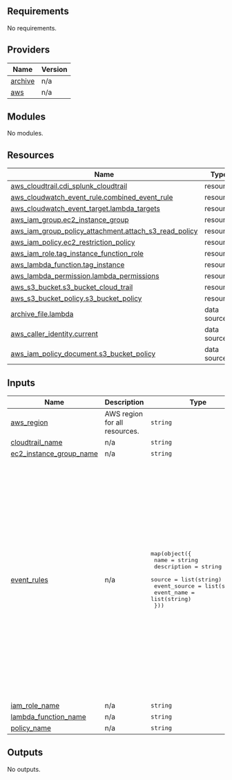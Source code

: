 ## Requirements

No requirements.

## Providers

| Name | Version |
|------|---------|
| <a name="provider_archive"></a> [archive](#provider\_archive) | n/a |
| <a name="provider_aws"></a> [aws](#provider\_aws) | n/a |

## Modules

No modules.

## Resources

| Name | Type |
|------|------|
| [aws_cloudtrail.cdi_splunk_cloudtrail](https://registry.terraform.io/providers/hashicorp/aws/latest/docs/resources/cloudtrail) | resource |
| [aws_cloudwatch_event_rule.combined_event_rule](https://registry.terraform.io/providers/hashicorp/aws/latest/docs/resources/cloudwatch_event_rule) | resource |
| [aws_cloudwatch_event_target.lambda_targets](https://registry.terraform.io/providers/hashicorp/aws/latest/docs/resources/cloudwatch_event_target) | resource |
| [aws_iam_group.ec2_instance_group](https://registry.terraform.io/providers/hashicorp/aws/latest/docs/resources/iam_group) | resource |
| [aws_iam_group_policy_attachment.attach_s3_read_policy](https://registry.terraform.io/providers/hashicorp/aws/latest/docs/resources/iam_group_policy_attachment) | resource |
| [aws_iam_policy.ec2_restriction_policy](https://registry.terraform.io/providers/hashicorp/aws/latest/docs/resources/iam_policy) | resource |
| [aws_iam_role.tag_instance_function_role](https://registry.terraform.io/providers/hashicorp/aws/latest/docs/resources/iam_role) | resource |
| [aws_lambda_function.tag_instance](https://registry.terraform.io/providers/hashicorp/aws/latest/docs/resources/lambda_function) | resource |
| [aws_lambda_permission.lambda_permissions](https://registry.terraform.io/providers/hashicorp/aws/latest/docs/resources/lambda_permission) | resource |
| [aws_s3_bucket.s3_bucket_cloud_trail](https://registry.terraform.io/providers/hashicorp/aws/latest/docs/resources/s3_bucket) | resource |
| [aws_s3_bucket_policy.s3_bucket_policy](https://registry.terraform.io/providers/hashicorp/aws/latest/docs/resources/s3_bucket_policy) | resource |
| [archive_file.lambda](https://registry.terraform.io/providers/hashicorp/archive/latest/docs/data-sources/file) | data source |
| [aws_caller_identity.current](https://registry.terraform.io/providers/hashicorp/aws/latest/docs/data-sources/caller_identity) | data source |
| [aws_iam_policy_document.s3_bucket_policy](https://registry.terraform.io/providers/hashicorp/aws/latest/docs/data-sources/iam_policy_document) | data source |

## Inputs

| Name | Description | Type | Default | Required |
|------|-------------|------|---------|:--------:|
| <a name="input_aws_region"></a> [aws\_region](#input\_aws\_region) | AWS region for all resources. | `string` | `"us-east-1"` | no |
| <a name="input_cloudtrail_name"></a> [cloudtrail\_name](#input\_cloudtrail\_name) | n/a | `string` | `"Autotagging"` | no |
| <a name="input_ec2_instance_group_name"></a> [ec2\_instance\_group\_name](#input\_ec2\_instance\_group\_name) | n/a | `string` | `"ManageEC2InstancesGroup"` | no |
| <a name="input_event_rules"></a> [event\_rules](#input\_event\_rules) | n/a | <pre>map(object({<br>    name         = string<br>    description  = string<br>    source       = list(string)<br>    event_source = list(string)<br>    event_name   = list(string)<br>  }))</pre> | <pre>{<br>  "rds_event_rule": {<br>    "description": "RDS Event Rule",<br>    "event_name": [<br>      "CreateDBInstance"<br>    ],<br>    "event_source": [<br>      "rds.amazonaws.com"<br>    ],<br>    "name": "rds_event_rule",<br>    "source": [<br>      "aws.rds"<br>    ]<br>  },<br>  "tag_event_rule": {<br>    "description": "Tag Event Rule",<br>    "event_name": [<br>      "RunInstances"<br>    ],<br>    "event_source": [<br>      "ec2.amazonaws.com"<br>    ],<br>    "name": "tag_event_rule",<br>    "source": [<br>      "aws.ec2"<br>    ]<br>  }<br>}</pre> | no |
| <a name="input_iam_role_name"></a> [iam\_role\_name](#input\_iam\_role\_name) | n/a | `string` | `"TagInstanceFunctionRole"` | no |
| <a name="input_lambda_function_name"></a> [lambda\_function\_name](#input\_lambda\_function\_name) | n/a | `string` | `"TagInstanceFunction"` | no |
| <a name="input_policy_name"></a> [policy\_name](#input\_policy\_name) | n/a | `string` | `"TagBasedEC2RestrictionsPolicy"` | no |

## Outputs

No outputs.
